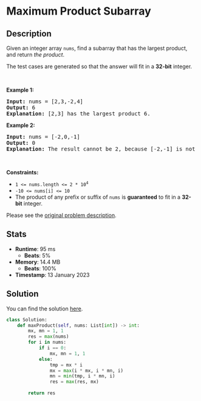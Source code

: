 # Maximum Product Subarray

## Description

<p>Given an integer array <code>nums</code>, find a <span data-keyword="subarray-nonempty">subarray</span> that has the largest product, and return <em>the product</em>.</p>

<p>The test cases are generated so that the answer will fit in a <strong>32-bit</strong> integer.</p>

<p>&nbsp;</p>
<p><strong class="example">Example 1:</strong></p>

<pre>
<strong>Input:</strong> nums = [2,3,-2,4]
<strong>Output:</strong> 6
<strong>Explanation:</strong> [2,3] has the largest product 6.
</pre>

<p><strong class="example">Example 2:</strong></p>

<pre>
<strong>Input:</strong> nums = [-2,0,-1]
<strong>Output:</strong> 0
<strong>Explanation:</strong> The result cannot be 2, because [-2,-1] is not a subarray.
</pre>

<p>&nbsp;</p>
<p><strong>Constraints:</strong></p>

<ul>
	<li><code>1 &lt;= nums.length &lt;= 2 * 10<sup>4</sup></code></li>
	<li><code>-10 &lt;= nums[i] &lt;= 10</code></li>
	<li>The product of any prefix or suffix of <code>nums</code> is <strong>guaranteed</strong> to fit in a <strong>32-bit</strong> integer.</li>
</ul>


Please see the [original problem description](https://leetcode.com/problems/maximum-product-subarray/).

## Stats

- **Runtime**: 95 ms
    - **Beats**: 5%
- **Memory**: 14.4 MB
    - **Beats**: 100%
- **Timestamp**: 13 January 2023

## Solution

You can find the solution [here](./maximum-product-subarray.py).

```python
class Solution:
    def maxProduct(self, nums: List[int]) -> int:
        mx, mn = 1, 1
        res = max(nums)
        for i in nums:
            if i == 0:
                mx, mn = 1, 1
            else:
                tmp = mx * i
                mx = max(i * mx, i * mn, i)
                mn = min(tmp, i * mn, i)
                res = max(res, mx)
            
        return res



```
